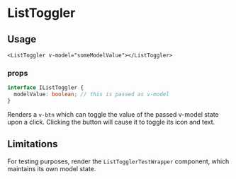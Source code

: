 # ListToggler
## Usage
```vue
<ListToggler v-model="someModelValue"></ListToggler>
```

### props
```typescript
interface IListToggler {
  modelValue: boolean; // this is passed as v-model
}
```

Renders a ``v-btn`` which can toggle the value of the passed v-model state upon a click. Clicking the button will cause it to toggle its icon and text.

## Limitations
For testing purposes, render the ``ListTogglerTestWrapper`` component, which maintains its own model state.